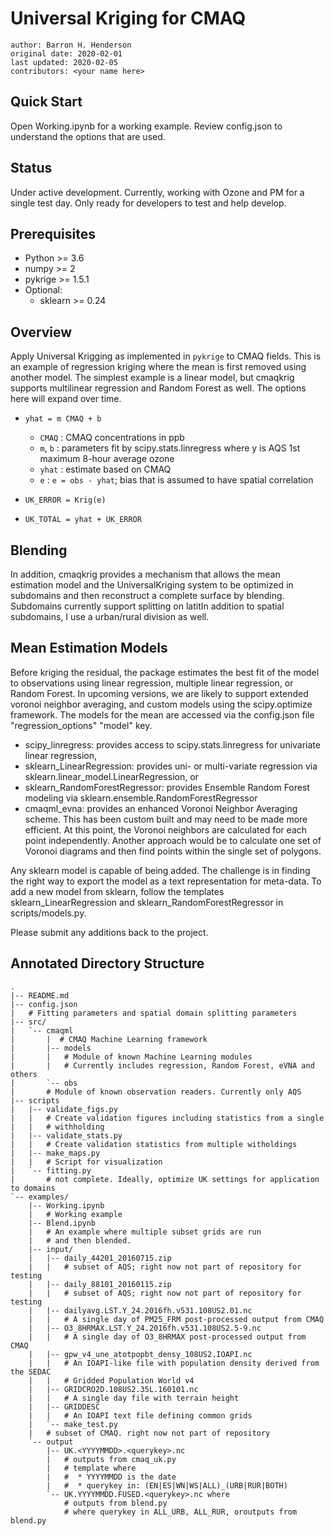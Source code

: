 Universal Kriging for CMAQ
==========================

    author: Barron H. Henderson
    original date: 2020-02-01
    last updated: 2020-02-05
    contributors: <your name here>

Quick Start
-----------

Open Working.ipynb for a working example. Review config.json to understand
the options that are used.

Status
------

Under active development. Currently, working with Ozone and PM for a single
test day. Only ready for developers to test and help develop.

Prerequisites
-------------

* Python >= 3.6
* numpy >= 2
* pykrige >= 1.5.1
* Optional:
  * sklearn >= 0.24

Overview
--------

Apply Universal Krigging as implemented in `pykrige` to CMAQ fields. This
is an example of regression kriging where the mean is first removed using
another model. The simplest example is a linear model, but cmaqkrig supports
multilinear regression and Random Forest as well. The options here will expand
over time.

* `yhat = m CMAQ + b`
    * `CMAQ` : CMAQ concentrations in ppb
    * `m`, `b` : parameters fit by scipy.stats.linregress where y is
                 AQS 1st maximum 8-hour average ozone
    * `yhat` : estimate based on CMAQ
    * `e` : `e = obs - yhat`; bias that is assumed to have spatial correlation

* `UK_ERROR = Krig(e)`
* `UK_TOTAL = yhat + UK_ERROR`

Blending
--------

In addition, cmaqkrig provides a mechanism that allows the mean estimation
model and the UniversalKriging system to be optimized in subdomains and then
reconstruct a complete surface by blending. Subdomains currently support
splitting on latitIn addition to spatial subdomains, I use a urban/rural division as
well.

Mean Estimation Models
----------------------

Before kriging the residual, the package estimates the best fit of the model to
observations using linear regression, multiple linear regression, or Random
Forest. In upcoming versions, we are likely to support extended voronoi
neighbor averaging, and custom models using the scipy.optimize framework. The
models for the mean are accessed via the config.json file "regression_options"
"model" key.

* scipy_linregress: provides access to scipy.stats.linregress for univariate
  linear regression,
* sklearn_LinearRegression: provides uni- or multi-variate regression via
  sklearn.linear_model.LinearRegression, or
* sklearn_RandomForestRegressor: provides Ensemble Random Forest modeling via
  sklearn.ensemble.RandomForestRegressor
* cmaqml_evna: provides an enhanced Voronoi Neighbor Averaging scheme. This
  has been custom built and may need to be made more efficient. At this point,
  the Voronoi neighbors are calculated for each point independently. Another
  approach would be to calculate one set of Voronoi diagrams and then find
  points within the single set of polygons.
  
Any sklearn model is capable of being added. The challenge is in finding the
right way to export the model as a text representation for meta-data. To add
a new model from sklearn, follow the templates sklearn_LinearRegression and
sklearn_RandomForestRegressor in scripts/models.py.

Please submit any additions back to the project.

Annotated Directory Structure
-----------------------------

```
.
|-- README.md
|-- config.json
|   # Fitting parameters and spatial domain splitting parameters
|-- src/
|   `-- cmaqml
|       |  # CMAQ Machine Learning framework
|       |-- models
|       |   # Module of known Machine Learning modules
|       |   # Currently includes regression, Random Forest, eVNA and others
|       `-- obs
|       # Module of known observation readers. Currently only AQS
|-- scripts
|   |-- validate_figs.py
|   |   # Create validation figures including statistics from a single
|   |   # withholding
|   |-- validate_stats.py
|   |   # Create validation statistics from multiple witholdings
|   |-- make_maps.py
|   |   # Script for visualization
|   `-- fitting.py
|       # not complete. Ideally, optimize UK settings for application to domains
`-- examples/
    |-- Working.ipynb
    |   # Working example
    |-- Blend.ipynb
    |   # An example where multiple subset grids are run
    |   # and then blended.
    |-- input/
    |   |-- daily_44201_20160715.zip
    |   |   # subset of AQS; right now not part of repository for testing
    |   |-- daily_88101_20160115.zip
    |   |   # subset of AQS; right now not part of repository for testing
    |   |-- dailyavg.LST.Y_24.2016fh.v531.108US2.01.nc
    |   |   # A single day of PM25_FRM post-processed output from CMAQ
    |   |-- O3_8HRMAX.LST.Y_24.2016fh.v531.108US2.5-9.nc
    |   |   # A single day of O3_8HRMAX post-processed output from CMAQ
    |   |-- gpw_v4_une_atotpopbt_densy_108US2.IOAPI.nc
    |   |   # An IOAPI-like file with population density derived from the SEDAC
    |   |   # Gridded Population World v4
    |   |-- GRIDCRO2D.108US2.35L.160101.nc
    |   |   # A single day file with terrain height
    |   |-- GRIDDESC
    |   |   # An IOAPI text file defining common grids
    |   `-- make_test.py
    |   # subset of CMAQ. right now not part of repository
    `-- output
        |-- UK.<YYYYMMDD>.<querykey>.nc
        |   # outputs from cmaq_uk.py 
        |   # template where
        |   #  * YYYYMMDD is the date
        |   #  * querykey in: (EN|ES|WN|WS|ALL)_(URB|RUR|BOTH)
        `-- UK.YYYYMMDD.FUSED.<querykey>.nc where 
            # outputs from blend.py
            # where querykey in ALL_URB, ALL_RUR, oroutputs from blend.py
```
